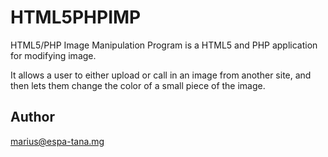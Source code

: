HTML5PHPIMP
============

HTML5/PHP Image Manipulation Program is a HTML5 and PHP application for modifying image.

It allows a user to either upload or call in an image from another site,
and then lets them change the color of a small piece of the image.

Author
-------

marius@espa-tana.mg
